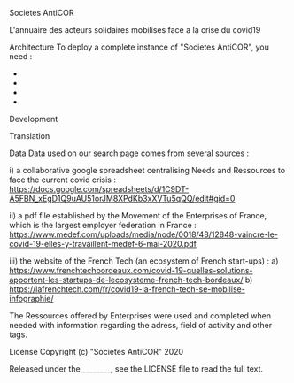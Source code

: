 Societes AntiCOR

L'annuaire des acteurs solidaires mobilises face a la crise du covid19 

Architecture
To deploy a complete instance of "Societes AntiCOR", you need :

- 
- 
- 
- 

Development



Translation


Data
Data used on our search page comes from several sources :

i) a collaborative google spreadsheet centralising Needs and Ressources to face the current covid crisis : https://docs.google.com/spreadsheets/d/1C9DT-A5FBN_xEgD1Q9uAU51orJM8XPdKb3xXVTu5qQQ/edit#gid=0 

ii) a pdf file established by the Movement of the Enterprises of France, which is the largest employer federation in France : https://www.medef.com/uploads/media/node/0018/48/12848-vaincre-le-covid-19-elles-y-travaillent-medef-6-mai-2020.pdf

iii) the website of the French Tech (an ecosystem of French start-ups) : 
  a) https://www.frenchtechbordeaux.com/covid-19-quelles-solutions-apportent-les-startups-de-lecosysteme-french-tech-bordeaux/
  b) https://lafrenchtech.com/fr/covid19-la-french-tech-se-mobilise-infographie/

The Ressources offered by Enterprises were used and completed when needed with information regarding the adress, field of activity and other tags.

License
Copyright (c) "Societes AntiCOR" 2020

Released under the ________, see the LICENSE file to read the full text.
